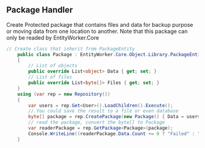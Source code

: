 ## Package Handler
Create Protected package that contains files and data for backup purpose or moving data from one location to another.
Note that this package can only be readed by EntityWorker.Core
```csharp
// Create class that inherit from PackageEntity
    public class Package : EntityWorker.Core.Object.Library.PackageEntity
    {
        // List of objects
        public override List<object> Data { get; set; }
        // List of files
        public override List<byte[]> Files { get; set; }
    }
    using (var rep = new Repository())
    {
        var users = rep.Get<User>().LoadChildren().Execute();
        // You could save the result to a file or even database
        byte[] package = rep.CreatePackage(new Package() { Data = users.Cast<object>().ToList() });
        // read the package, convert the byte[] to Package 
        var readerPackage = rep.GetPackage<Package>(package);
        Console.WriteLine((readerPackage.Data.Count <= 0 ? "Failed" : "Success"));
    }

```
